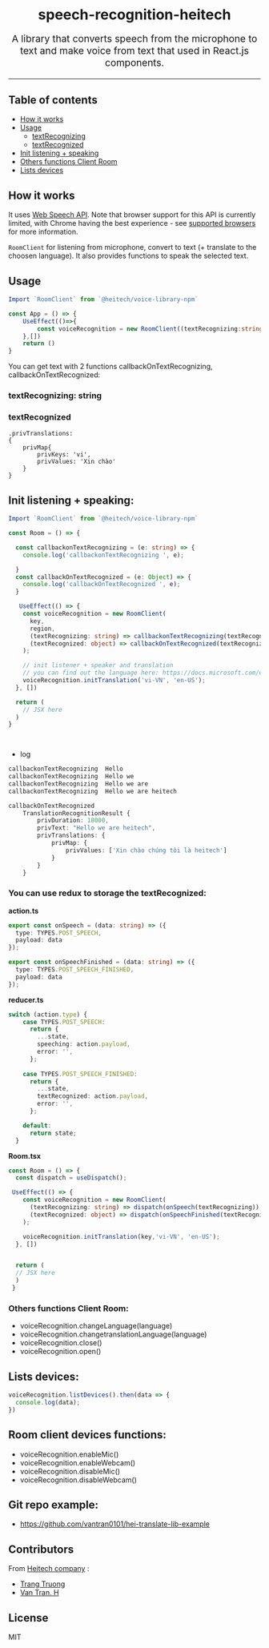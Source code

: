 <p>
<h1 align="center">
  speech-recognition-heitech
</h1>
<p>
<p align="center" style="font-size: 1.2rem;">A library that converts speech from the microphone to text and make voice from text that used in React.js components.</p>

<hr />

## Table of contents
* [How it works](#how-it-works)
* [Usage](#usage)
    - [textRecognizing](#textRecognizing)
    - [textRecognized](#textRecognized)
* [Init listening + speaking](#init-listening-+-speaking)
* [Others functions Client Room](#others-functions-client-room)
* [Lists devices](#lists-devices)

## How it works
It uses [Web Speech API](https://developer.mozilla.org/en-US/docs/Web/API/SpeechRecognition). Note that browser support for this API is currently limited, with Chrome having the best experience - see [supported browsers](#supported-browsers) for more information.

`RoomClient` for listening from microphone, convert to text (+ translate to the choosen language). It also provides functions to speak the selected text.


## Usage
```ts
Import `RoomClient` from `@heitech/voice-library-npm`

const App = () => {
    UseEffect(()=>{
        const voiceRecognition = new RoomClient((textRecognizing:string)=>{callbackonTextRecognizing(textRecognizing)},  (textRecognized)=>{callbackOnTextRecognized(textRecognized)});
    },[])
    return ()
}
```
You can get text with 2 functions callbackOnTextRecognizing, callbackOnTextRecognized:
### textRecognizing: string
### textRecognized 
    .privTranslations: 
    {
        privMap{
            privKeys: 'vi',
            privValues: 'Xin chào'
        }
    }

## Init listening + speaking:
```ts
Import `RoomClient` from `@heitech/voice-library-npm`

const Room = () => {

  const callbackonTextRecognizing = (e: string) => {
    console.log('callbackonTextRecognizing ', e);

  }
  const callbackOnTextRecognized = (e: Object) => {
    console.log('callbackOnTextRecognized ', e);
  }

   UseEffect(() => {
    const voiceRecognition = new RoomClient(
      key,
      region,
      (textRecognizing: string) => callbackonTextRecognizing(textRecognizing),
      (textRecognized: object) => callbackOnTextRecognized(textRecognized)
    );

    // init listener + speaker and translation
    // you can find out the language here: https://docs.microsoft.com/en-us/azure/cognitive-services/speech-service/language-support
    voiceRecognition.initTranslation('vi-VN', 'en-US');
  }, [])

  return (
    // JSX here
  )
}

  
```

* log
```ts
callbackonTextRecognizing  Hello
callbackonTextRecognizing  Hello we
callbackonTextRecognizing  Hello we are 
callbackonTextRecognizing  Hello we are heitech
```
```ts
callbackOnTextRecognized  
    TranslationRecognitionResult {
        privDuration: 18000,
        privText: "Hello we are heitech",
        privTranslations: {
            privMap: {
                privValues: ['Xin chào chúng tôi là heitech']
            }
        }
    }
```

<h3> You can use redux to storage the textRecognized:</h3>

<b>action.ts</b>
```ts
export const onSpeech = (data: string) => ({
  type: TYPES.POST_SPEECH,
  payload: data
});

export const onSpeechFinished = (data: string) => ({
  type: TYPES.POST_SPEECH_FINISHED,
  payload: data
});
```
<b>reducer.ts</b>
```ts
switch (action.type) {
    case TYPES.POST_SPEECH:
      return {
        ...state,
        speeching: action.payload,
        error: '',
      };
      
    case TYPES.POST_SPEECH_FINISHED:
      return {
        ...state,
        textRecognized: action.payload,
        error: '',
      };

    default:
      return state;
  }
```
<b>Room.tsx</b>
```ts
const Room = () => {
  const dispatch = useDispatch();

 UseEffect(() => {
    const voiceRecognition = new RoomClient(
      (textRecognizing: string) => dispatch(onSpeech(textRecognizing)),
      (textRecognized: object) => dispatch(onSpeechFinished(textRecognizing))
    );

    voiceRecognition.initTranslation(key,'vi-VN', 'en-US');
  }, [])


  return (
  // JSX here
  )
 }
```

### Others functions Client Room:
- voiceRecognition.changeLanguage(language)
- voiceRecognition.changetranslationLanguage(language)
- voiceRecognition.close()
- voiceRecognition.open()

## Lists devices:
```ts
voiceRecognition.listDevices().then(data => {
  console.log(data);
})
```

## Room client devices functions:
- voiceRecognition.enableMic()
- voiceRecognition.enableWebcam()
- voiceRecognition.disableMic()
- voiceRecognition.disableWebcam()

## Git repo example:
- https://github.com/vantran0101/hei-translate-lib-example
## Contributors 
From [Heitech company](https://www.hei.io/company) :
- [Trang Truong](https://github.com/hei-trang-truong)
- [Van Tran. H](https://github.com/vantran0101)
## License

MIT
